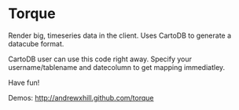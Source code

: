 Torque
==

Render big, timeseries data in the client. Uses CartoDB to generate a datacube format.

CartoDB user can use this code right away. Specify your username/tablename and datecolumn to get mapping immediatley.

Have fun!

Demos: http://andrewxhill.github.com/torque